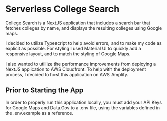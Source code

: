 # Serverless College Search

College Search is a NextJS application that includes a search bar that fetches colleges by name, and displays the resulting colleges using Google maps.

I decided to utilize Typescript to help avoid errors, and to make my code as explicit as possible. For styling I used Material UI to quickly add a responsive layout, and to match the styling of Google Maps.

I also wanted to utililze the performance improvements from deploying a NextJS application to AWS Cloudfront. To help with the deployment process, I decided to host this application on AWS Amplify.

## Prior to Starting the App

In order to properly run this application locally, you must add your API Keys for Google Maps and Data.Gov to a .env file, using the variables defined in the .env.example as a reference.
